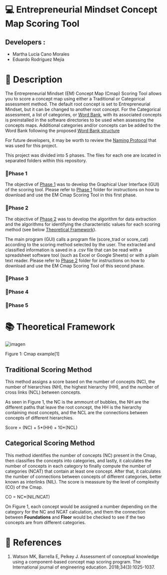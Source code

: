 # 💻 Entrepreneurial Mindset Concept Map Scoring Tool
## Developers :
- Martha Lucía Cano Morales 
- Eduardo Rodríguez Mejía 
# 📃 Description
The Entrepreneurial Mindset (EM) Concept Map (Cmap) Scoring Tool allows you to score a concept map using either a Traditional or Categorical assessment method. The default root concept is set to Entrepreneurial Mindset, but it can be changed to another root concept. For the Categorical assessment, a list of categories, or [Word Bank](https://github.com/RMejiaE/EM-Cmap-Scoring-Tool/blob/main/Phase_2/WordBank.csv), with its associated concepts is preinstalled in the software directories to be used when assessing the concepts maps. Additional categories and/or concepts can be added to the Word Bank following the proposed [Word Bank structure](https://github.com/RMejiaE/EM-Cmap-Scoring-Tool/blob/main/Structure%20of%20the%20WordBank.md)

For future developers, it may be worth to review the [Naming Protocol](https://github.com/RMejiaE/EM-Cmap-Scoring-Tool/blob/main/Naming%20protocol.md) that was used for this project.

This project was divided into 5 phases. The files for each one are located in separated folders within this repository. 
### :file_folder:Phase 1
The objective of [Phase 1](https://github.com/RMejiaE/EM-Cmap-Scoring-Tool/tree/main/Phase_1) was to develop the Graphical User Interface (GUI) of the scoring tool. Please refer to [Phase 1](https://github.com/RMejiaE/EM-Cmap-Scoring-Tool/tree/main/Phase_1) folder for instructions on how to download and use the EM Cmap Scoring Tool in this first phase.
### :file_folder:Phase 2
The objective of [Phase 2](https://github.com/RMejiaE/EM-Cmap-Scoring-Tool/tree/main/Phase_2) was to develop the algorithm for data extraction and the algorithms for identifying the characteristic values for each scoring method (see below [Theoretical Framework](https://github.com/RMejiaE/EM-Cmap-Scoring-Tool#-theoretical-framework)).

The main program (GUI) calls a program file (score_trad or score_cat) according to the scoring method selected by the user. The extracted and classified information is saved in a .csv file that can be read with a spreadsheet software tool (such as Excel or Google Sheets) or with a plain text reader. Please refer to [Phase 2](https://github.com/RMejiaE/EM-Cmap-Scoring-Tool/tree/main/Phase_2) folder for instructions on how to download and use the EM Cmap Scoring Tool of this second phase.


### :file_folder:Phase 3
### :file_folder:Phase 4
### :file_folder:Phase 5


# 📚 Theoretical Framework
![imagen](https://user-images.githubusercontent.com/78668372/222168066-8f58282b-3591-43e3-a3ed-1d50a78556a4.png)

Figure 1: Cmap example[1]
## Traditional Scoring Method
This method assigns a score based on the number of concepts (NC), the number of hierarchies (NH), the highest hierarchy (HH), and the number of cross links (NCL) between concepts.

As seen in Figure 1, the NC is the ammount of bubbles, the NH are the different paths that leave the root concept, the HH is the hierarchy containing most concepts, and the NCL are the connections between concepts of different hierarchies.

Score = (NC) + 5*(HH) + 10*(NCL)
## Categorical Scoring Method
This method identifies the number of concepts (NC) present in the Cmap, then classifies the concepts into categories, and lastly, it calculates the number of concepts in each category to finally compute the number of categories (NCAT) that contain at least one concept. After that, it calculates the number of  connections between concepts of different categories, better known as interlinks (NIL). The score is meassure by the level of complexity (CO) of the Cmap.

CO = NC*(NIL/NCAT)

On Figure 1, each concept would be assigned a number depending on the category for the NC and NCAT calculation, and them the connection between **Foundations** and **Floor** would be checked to see if the two concepts are from different categories.
# 📑 References
1. Watson MK, Barrella E, Pelkey J. Assessment of conceptual knowledge using a component-based concept map scoring program. The International journal of engineering education. 2018;34(3):1025-1037.
